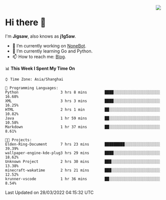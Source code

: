 <a href="#">
  <img align="right" src="https://github-readme-stats.vercel.app/api?username=j1g5awi&count_private=true&show_icons=true&title_color=80070B&text_color=B3B3B3&bg_color=212121&icon_color=80070B" />
</a>

# Hi there 👋

I'm **Jigsaw**, also knows as **j1g5aw**.

- 🔭 I’m currently working on [NoneBot](https://github.com/nonebot).
- 🌱 I’m currently learning Go and Python.
- 📫 How to reach me: [Blog](https://blog.maddestroyer.xyz/).

<!--START_SECTION:waka-->
📊 **This Week I Spent My Time On** 

```text
⌚︎ Time Zone: Asia/Shanghai

💬 Programming Languages: 
Python                   3 hrs 8 mins        ████░░░░░░░░░░░░░░░░░░░░░   16.68% 
XML                      3 hrs 3 mins        ████░░░░░░░░░░░░░░░░░░░░░   16.25% 
HTML                     2 hrs 1 min         ██░░░░░░░░░░░░░░░░░░░░░░░   10.82% 
Java                     1 hr 59 mins        ██░░░░░░░░░░░░░░░░░░░░░░░   10.58% 
Markdown                 1 hr 37 mins        ██░░░░░░░░░░░░░░░░░░░░░░░   8.61%

🐱‍💻 Projects: 
Elden-Ring-Document      7 hrs 23 mins       █████████░░░░░░░░░░░░░░░░   39.39% 
wallpaper-engine-kde-plug3 hrs 29 mins       ████░░░░░░░░░░░░░░░░░░░░░   18.62% 
Unknown Project          2 hrs 30 mins       ███░░░░░░░░░░░░░░░░░░░░░░   13.38% 
minecraft-wakatime       2 hrs 21 mins       ███░░░░░░░░░░░░░░░░░░░░░░   12.52% 
krunner-vscode           1 hr 36 mins        ██░░░░░░░░░░░░░░░░░░░░░░░   8.54%

```


 Last Updated on 28/03/2022 04:15:32 UTC
<!--END_SECTION:waka-->
